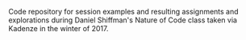 Code repository for session examples and resulting assignments and explorations during Daniel Shiffman's Nature of Code class taken via Kadenze in the winter of 2017.
